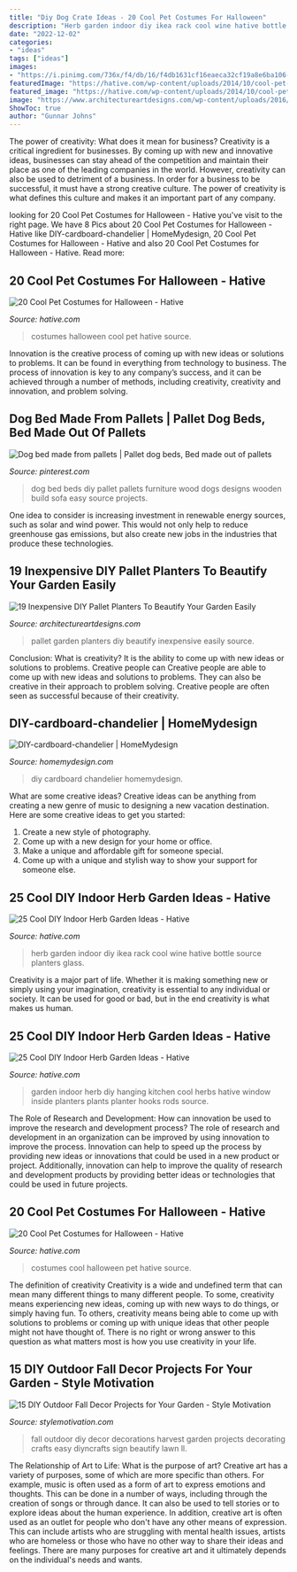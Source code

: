 ```yaml
---
title: "Diy Dog Crate Ideas - 20 Cool Pet Costumes For Halloween"
description: "Herb garden indoor diy ikea rack cool wine hative bottle source planters glass"
date: "2022-12-02"
categories:
- "ideas"
tags: ["ideas"]
images:
- "https://i.pinimg.com/736x/f4/db/16/f4db1631cf16eaeca32cf19a8e6ba106--pallet-dog-beds-diy-pallet.jpg"
featuredImage: "https://hative.com/wp-content/uploads/2014/10/cool-pet-costumes/20-cool-pet-costumes.jpg"
featured_image: "https://hative.com/wp-content/uploads/2014/10/cool-pet-costumes/16-cool-pet-costumes.jpg"
image: "https://www.architectureartdesigns.com/wp-content/uploads/2016/04/7-46-630x597.jpg"
ShowToc: true
author: "Gunnar Johns"
---
```



The power of creativity: What does it mean for business?
Creativity is a critical ingredient for businesses. By coming up with new and innovative ideas, businesses can stay ahead of the competition and maintain their place as one of the leading companies in the world. However, creativity can also be used to detriment of a business. In order for a business to be successful, it must have a strong creative culture. The power of creativity is what defines this culture and makes it an important part of any company.

	

		
looking for 20 Cool Pet Costumes for Halloween - Hative you've visit to the right page. We have 8 Pics about 20 Cool Pet Costumes for Halloween - Hative like DIY-cardboard-chandelier | HomeMydesign, 20 Cool Pet Costumes for Halloween - Hative and also 20 Cool Pet Costumes for Halloween - Hative. Read more:
		
    
## 20 Cool Pet Costumes For Halloween - Hative

<img loading=lazy src="https://hative.com/wp-content/uploads/2014/10/cool-pet-costumes/16-cool-pet-costumes.jpg" onerror="this.onerror=null;this.src='https://tse3.mm.bing.net/th?id=OIP.BnyvyYrrNdb3zyCUjGIshAHaJ4&amp;pid=15.1';" alt="20 Cool Pet Costumes for Halloween - Hative">

_Source: hative.com_

>costumes halloween cool pet hative source. 

	

Innovation is the creative process of coming up with new ideas or solutions to problems. It can be found in everything from technology to business. The process of innovation is key to any company’s success, and it can be achieved through a number of methods, including creativity, creativity and innovation, and problem solving.

    
## Dog Bed Made From Pallets | Pallet Dog Beds, Bed Made Out Of Pallets

<img loading=lazy src="https://i.pinimg.com/736x/f4/db/16/f4db1631cf16eaeca32cf19a8e6ba106--pallet-dog-beds-diy-pallet.jpg" onerror="this.onerror=null;this.src='https://tse2.mm.bing.net/th?id=OIP.UDuPDwrg2d-8Y2WgJposOAHaFj&amp;pid=15.1';" alt="Dog bed made from pallets | Pallet dog beds, Bed made out of pallets">

_Source: pinterest.com_

>dog bed beds diy pallet pallets furniture wood dogs designs wooden build sofa easy source projects. 

	

One idea to consider is increasing investment in renewable energy sources, such as solar and wind power. This would not only help to reduce greenhouse gas emissions, but also create new jobs in the industries that produce these technologies.

    
## 19 Inexpensive DIY Pallet Planters To Beautify Your Garden Easily

<img loading=lazy src="https://www.architectureartdesigns.com/wp-content/uploads/2016/04/7-46-630x597.jpg" onerror="this.onerror=null;this.src='https://tse4.mm.bing.net/th?id=OIP.uBSwI5kK7ZYwptBxwyk2IQHaHB&amp;pid=15.1';" alt="19 Inexpensive DIY Pallet Planters To Beautify Your Garden Easily">

_Source: architectureartdesigns.com_

>pallet garden planters diy beautify inexpensive easily source. 

	

Conclusion: What is creativity? It is the ability to come up with new ideas or solutions to problems. Creative people can
Creative people are able to come up with new ideas and solutions to problems. They can also be creative in their approach to problem solving. Creative people are often seen as successful because of their creativity.

    
## DIY-cardboard-chandelier | HomeMydesign

<img loading=lazy src="https://homemydesign.com/wp-content/uploads/2015/05/DIY-cardboard-chandelier.jpg" onerror="this.onerror=null;this.src='https://tse2.mm.bing.net/th?id=OIP.5WZYYEMQN3Kw8O7ilH4d2AHaQJ&amp;pid=15.1';" alt="DIY-cardboard-chandelier | HomeMydesign">

_Source: homemydesign.com_

>diy cardboard chandelier homemydesign. 

	

What are some creative ideas?
Creative ideas can be anything from creating a new genre of music to designing a new vacation destination. Here are some creative ideas to get you started: 
1. Create a new style of photography.
2. Come up with a new design for your home or office.
3. Make a unique and affordable gift for someone special.
4. Come up with a unique and stylish way to show your support for someone else.

    
## 25 Cool DIY Indoor Herb Garden Ideas - Hative

<img loading=lazy src="https://hative.com/wp-content/uploads/2014/11/indoor-garden/8-indoor-herb-garden-ikea-wine-rack.jpg" onerror="this.onerror=null;this.src='https://tse2.mm.bing.net/th?id=OIP.9tzui6D6x4a6r54zKx9KoAHaLD&amp;pid=15.1';" alt="25 Cool DIY Indoor Herb Garden Ideas - Hative">

_Source: hative.com_

>herb garden indoor diy ikea rack cool wine hative bottle source planters glass. 

	

Creativity is a major part of life. Whether it is making something new or simply using your imagination, creativity is essential to any individual or society. It can be used for good or bad, but in the end creativity is what makes us human.

    
## 25 Cool DIY Indoor Herb Garden Ideas - Hative

<img loading=lazy src="http://hative.com/wp-content/uploads/2014/11/indoor-garden/2-hanging-kitchen-garden.jpg" onerror="this.onerror=null;this.src='https://tse1.mm.bing.net/th?id=OIP.jrCYtoPuTKVTvYAgLoIyuQHaKF&amp;pid=15.1';" alt="25 Cool DIY Indoor Herb Garden Ideas - Hative">

_Source: hative.com_

>garden indoor herb diy hanging kitchen cool herbs hative window inside planters plants planter hooks rods source. 

	

The Role of Research and Development: How can innovation be used to improve the research and development process?
The role of research and development in an organization can be improved by using innovation to improve the process. Innovation can help to speed up the process by providing new ideas or innovations that could be used in a new product or project. Additionally, innovation can help to improve the quality of research and development products by providing better ideas or technologies that could be used in future projects.

    
## 20 Cool Pet Costumes For Halloween - Hative

<img loading=lazy src="https://hative.com/wp-content/uploads/2014/10/cool-pet-costumes/20-cool-pet-costumes.jpg" onerror="this.onerror=null;this.src='https://tse2.mm.bing.net/th?id=OIP.oXYqGrTt_8FhBz_MNQwXvQHaJF&amp;pid=15.1';" alt="20 Cool Pet Costumes for Halloween - Hative">

_Source: hative.com_

>costumes cool halloween pet hative source. 

	

The definition of creativity
Creativity is a wide and undefined term that can mean many different things to many different people. To some, creativity means experiencing new ideas, coming up with new ways to do things, or simply having fun. To others, creativity means being able to come up with solutions to problems or coming up with unique ideas that other people might not have thought of. There is no right or wrong answer to this question as what matters most is how you use creativity in your life.

    
## 15 DIY Outdoor Fall Decor Projects For Your Garden - Style Motivation

<img loading=lazy src="https://www.diyncrafts.com/wp-content/uploads/2017/09/16-harvest-display.jpg" onerror="this.onerror=null;this.src='https://tse2.mm.bing.net/th?id=OIP.pxqirOlpT21c6BHCxeWy8gHaQ4&amp;pid=15.1';" alt="15 DIY Outdoor Fall Decor Projects for Your Garden - Style Motivation">

_Source: stylemotivation.com_

>fall outdoor diy decor decorations harvest garden projects decorating crafts easy diyncrafts sign beautify lawn ll. 

	

The Relationship of Art to Life: What is the purpose of art?
Creative art has a variety of purposes, some of which are more specific than others. For example, music is often used as a form of art to express emotions and thoughts. This can be done in a number of ways, including through the creation of songs or through dance. It can also be used to tell stories or to explore ideas about the human experience. In addition, creative art is often used as an outlet for people who don't have any other means of expression. This can include artists who are struggling with mental health issues, artists who are homeless or those who have no other way to share their ideas and feelings. There are many purposes for creative art and it ultimately depends on the individual's needs and wants.

